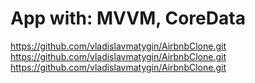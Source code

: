 # App with: MVVM, CoreData

https://github.com/vladislavmatygin/AirbnbClone.git
https://github.com/vladislavmatygin/AirbnbClone.git
https://github.com/vladislavmatygin/AirbnbClone.git
